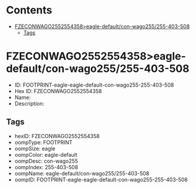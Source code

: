 



Contents
========

* [FZECONWAGO2552554358>eagle-default/con-wago255/255-403-508](#fzeconwago2552554358eagle-defaultcon-wago255255-403-508)
	* [Tags](#tags)

# FZECONWAGO2552554358>eagle-default/con-wago255/255-403-508

- ID: FOOTPRINT-eagle-eagle-default-con-wago255-255-403-508
- Hex ID: FZECONWAGO2552554358
- Name: 
- Description: 

## Tags

- hexID: FZECONWAGO2552554358
- oompType: FOOTPRINT
- oompSize: eagle
- oompColor: eagle-default
- oompDesc: con-wago255
- oompIndex: 255-403-508
- oompName: eagle-default/con-wago255/255-403-508
- oompID: FOOTPRINT-eagle-eagle-default-con-wago255-255-403-508
